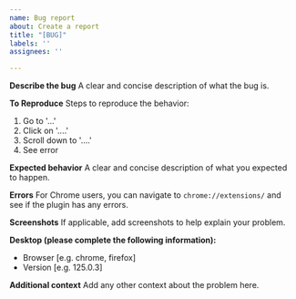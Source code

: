 ```yaml
---
name: Bug report
about: Create a report
title: "[BUG]"
labels: ''
assignees: ''

---
```


**Describe the bug**
A clear and concise description of what the bug is.

**To Reproduce**
Steps to reproduce the behavior:
1. Go to '...'
2. Click on '....'
3. Scroll down to '....'
4. See error

**Expected behavior**
A clear and concise description of what you expected to happen.

**Errors**
For Chrome users, you can navigate to `chrome://extensions/` and see if the plugin has any errors.

**Screenshots**
If applicable, add screenshots to help explain your problem.

**Desktop (please complete the following information):**
 - Browser [e.g. chrome, firefox]
 - Version [e.g. 125.0.3]

**Additional context**
Add any other context about the problem here.
